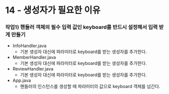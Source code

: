 # 14 - 생성자가 필요한 이유

### 작업1) 핸들러 객체의 필수 입력 값인 keyboard를 반드시 설정해서 입력 받게 만들기

- InfoHandler.java
    - 기본 생성자 대신에 파라미터로 keyboard를 받는 생성자를 추가한다.
- MemberHandler.java
    - 기본 생성자 대신에 파라미터로 keyboard를 받는 생성자를 추가한다.
- ReviewHandler.java
    - 기본 생성자 대신에 파라미터로 keyboard를 받는 생성자를 추가한다.
- App.java
    - 핸들러의 인스턴스를 생성할 때 파라미터의 값으로 keyboard 객체를 넘긴다.
